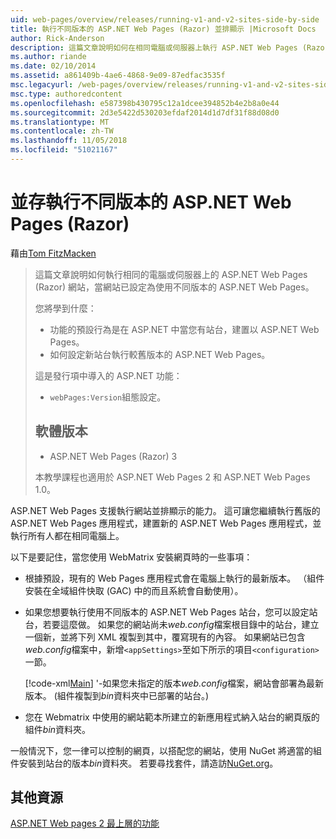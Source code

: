 ```yaml
---
uid: web-pages/overview/releases/running-v1-and-v2-sites-side-by-side
title: 執行不同版本的 ASP.NET Web Pages (Razor) 並排顯示 |Microsoft Docs
author: Rick-Anderson
description: 這篇文章說明如何在相同電腦或伺服器上執行 ASP.NET Web Pages (Razor) 網站，當網站已設定為使用不同版本...
ms.author: riande
ms.date: 02/10/2014
ms.assetid: a861409b-4ae6-4868-9e09-87edfac3535f
msc.legacyurl: /web-pages/overview/releases/running-v1-and-v2-sites-side-by-side
msc.type: authoredcontent
ms.openlocfilehash: e587398b430795c12a1dcee394852b4e2b8a0e44
ms.sourcegitcommit: 2d3e5422d530203efdaf2014d1d7df31f88d08d0
ms.translationtype: MT
ms.contentlocale: zh-TW
ms.lasthandoff: 11/05/2018
ms.locfileid: "51021167"
---
```

<a name="running-different-versions-of-aspnet-web-pages-razor-side-by-side"></a>並存執行不同版本的 ASP.NET Web Pages (Razor)
====================
藉由[Tom FitzMacken](https://github.com/tfitzmac)

> 這篇文章說明如何執行相同的電腦或伺服器上的 ASP.NET Web Pages (Razor) 網站，當網站已設定為使用不同版本的 ASP.NET Web Pages。
> 
> 您將學到什麼：
> 
> - 功能的預設行為是在 ASP.NET 中當您有站台，建置以 ASP.NET Web Pages。
> - 如何設定新站台執行較舊版本的 ASP.NET Web Pages。
>   
> 
> 這是發行項中導入的 ASP.NET 功能：
> 
> - `webPages:Version`組態設定。
>   
> 
> ## <a name="software-versions"></a>軟體版本
> 
> 
> - ASP.NET Web Pages (Razor) 3
>   
> 
> 本教學課程也適用於 ASP.NET Web Pages 2 和 ASP.NET Web Pages 1.0。


ASP.NET Web Pages 支援執行網站並排顯示的能力。 這可讓您繼續執行舊版的 ASP.NET Web Pages 應用程式，建置新的 ASP.NET Web Pages 應用程式，並執行所有人都在相同電腦上。

以下是要記住，當您使用 WebMatrix 安裝網頁時的一些事項：

- 根據預設，現有的 Web Pages 應用程式會在電腦上執行的最新版本。 （組件安裝在全域組件快取 (GAC) 中的而且系統會自動使用）。
- 如果您想要執行使用不同版本的 ASP.NET Web Pages 站台，您可以設定站台，若要這麼做。 如果您的網站尚未*web.config*檔案根目錄中的站台，建立一個新，並將下列 XML 複製到其中，覆寫現有的內容。 如果網站已包含*web.config*檔案中，新增`<appSettings>`至如下所示的項目`<configuration>`一節。

    [!code-xml[Main](running-v1-and-v2-sites-side-by-side/samples/sample1.xml)]
  '-如果您未指定的版本*web.config*檔案，網站會部署為最新版本。 (組件複製到*bin*資料夾中已部署的站台。)
- 您在 Webmatrix 中使用的網站範本所建立的新應用程式納入站台的網頁版的組件*bin*資料夾。

一般情況下，您一律可以控制的網頁，以搭配您的網站，使用 NuGet 將適當的組件安裝到站台的版本*bin*資料夾。 若要尋找套件，請造訪[NuGet.org](http://NuGet.org)。

## <a name="additional-resources"></a>其他資源

[ASP.NET Web pages 2 最上層的功能](top-features-in-web-pages-2.md)
